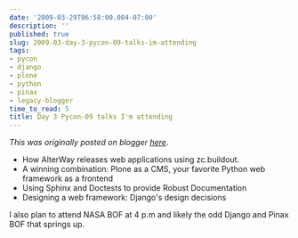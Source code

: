```yaml
---
date: '2009-03-29T06:58:00.004-07:00'
description: ''
published: true
slug: 2009-03-day-3-pycon-09-talks-im-attending
tags:
- pycon
- django
- plone
- python
- pinax
- legacy-blogger
time_to_read: 5
title: Day 3 Pycon-09 talks I'm attending
---
```


*This was originally posted on blogger [here](https://pydanny.blogspot.com/2009/03/day-3-pycon-09-talks-im-attending.html)*.

<ul><li>How AlterWay releases web applications using zc.buildout.</li><li>A winning combination: Plone as a CMS, your favorite Python web framework as a frontend</li><li>Using Sphinx and Doctests to provide Robust Documentation</li><li>Designing a web framework: Django's design decisions</li></ul>I also plan to attend NASA BOF at 4 p.m and likely the odd Django and Pinax BOF that springs up.